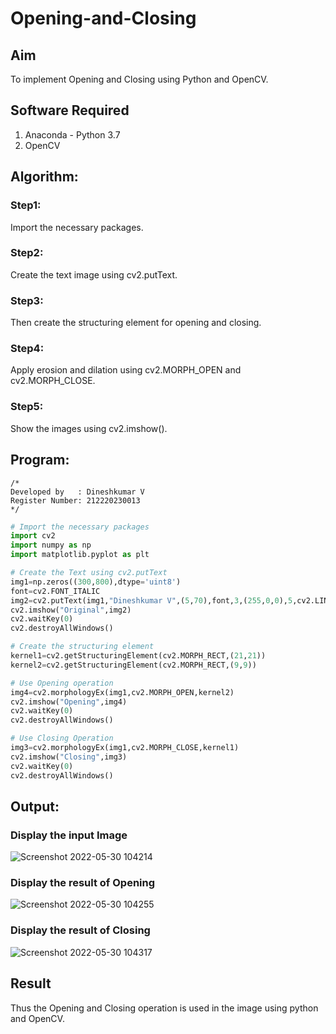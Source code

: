 # Opening-and-Closing

## Aim
To implement Opening and Closing using Python and OpenCV.

## Software Required
1. Anaconda - Python 3.7
2. OpenCV
## Algorithm:
### Step1:
Import the necessary packages.

### Step2:
Create the text image using cv2.putText.

### Step3:
Then create the structuring element for opening and closing.

### Step4:
Apply erosion and dilation using cv2.MORPH_OPEN and cv2.MORPH_CLOSE.

### Step5:
Show the images using cv2.imshow().
 
## Program:
```
/*
Developed by   : Dineshkumar V
Register Number: 212220230013
*/
```
``` Python
# Import the necessary packages
import cv2
import numpy as np
import matplotlib.pyplot as plt

# Create the Text using cv2.putText
img1=np.zeros((300,800),dtype='uint8')
font=cv2.FONT_ITALIC
img2=cv2.putText(img1,"Dineshkumar V",(5,70),font,3,(255,0,0),5,cv2.LINE_AA)
cv2.imshow("Original",img2)
cv2.waitKey(0)
cv2.destroyAllWindows()

# Create the structuring element
kernel1=cv2.getStructuringElement(cv2.MORPH_RECT,(21,21))
kernel2=cv2.getStructuringElement(cv2.MORPH_RECT,(9,9))

# Use Opening operation
img4=cv2.morphologyEx(img1,cv2.MORPH_OPEN,kernel2)
cv2.imshow("Opening",img4)
cv2.waitKey(0)
cv2.destroyAllWindows()

# Use Closing Operation
img3=cv2.morphologyEx(img1,cv2.MORPH_CLOSE,kernel1)
cv2.imshow("Closing",img3)
cv2.waitKey(0)
cv2.destroyAllWindows()
```

## Output:
### Display the input Image
![Screenshot 2022-05-30 104214](https://user-images.githubusercontent.com/75235789/170921796-12d55f86-1006-4b88-89fa-1e546d8d0ae3.jpg)


### Display the result of Opening
![Screenshot 2022-05-30 104255](https://user-images.githubusercontent.com/75235789/170921806-f0beb1d3-8ed3-4326-8096-4d2e26ea7ebf.jpg)


### Display the result of Closing
![Screenshot 2022-05-30 104317](https://user-images.githubusercontent.com/75235789/170921812-228b4a39-77a0-43d8-abbd-8965c26edb67.jpg)


## Result
Thus the Opening and Closing operation is used in the image using python and OpenCV.
